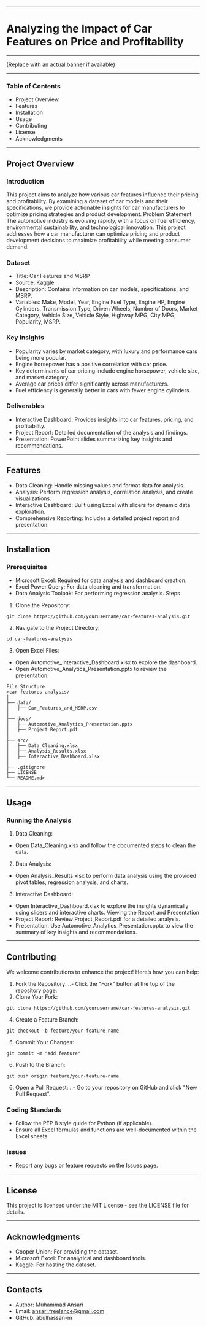 ________________________________________
# **Analyzing the Impact of Car Features on Price and Profitability**
________________________________________
(Replace with an actual banner if available)
________________________________________
### Table of Contents
-	Project Overview
-	Features
-	Installation
-	Usage
-	Contributing
-	License
-	Acknowledgments
________________________________________
## Project Overview
### Introduction
This project aims to analyze how various car features influence their pricing and profitability. By examining a dataset of car models and their specifications, we provide actionable insights for car manufacturers to optimize pricing strategies and product development.
Problem Statement
The automotive industry is evolving rapidly, with a focus on fuel efficiency, environmental sustainability, and technological innovation. This project addresses how a car manufacturer can optimize pricing and product development decisions to maximize profitability while meeting consumer demand.
### Dataset
-	Title: Car Features and MSRP
-	Source: Kaggle
-	Description: Contains information on car models, specifications, and MSRP.
- Variables: Make, Model, Year, Engine Fuel Type, Engine HP, Engine Cylinders, Transmission Type, Driven Wheels, Number of Doors, Market Category, Vehicle Size, Vehicle Style, Highway MPG, City MPG, Popularity, MSRP.
### Key Insights
- Popularity varies by market category, with luxury and performance cars being more popular.
-	Engine horsepower has a positive correlation with car price.
-	Key determinants of car pricing include engine horsepower, vehicle size, and market category.
-	Average car prices differ significantly across manufacturers.
-	Fuel efficiency is generally better in cars with fewer engine cylinders.
### Deliverables
-	Interactive Dashboard: Provides insights into car features, pricing, and profitability.
-	Project Report: Detailed documentation of the analysis and findings.
-	Presentation: PowerPoint slides summarizing key insights and recommendations.
________________________________________
## Features
-	Data Cleaning: Handle missing values and format data for analysis.
-	Analysis: Perform regression analysis, correlation analysis, and create visualizations.
-	Interactive Dashboard: Built using Excel with slicers for dynamic data exploration.
-	Comprehensive Reporting: Includes a detailed project report and presentation.
________________________________________
## Installation
### Prerequisites
-	Microsoft Excel: Required for data analysis and dashboard creation.
-	Excel Power Query: For data cleaning and transformation.
-	Data Analysis Toolpak: For performing regression analysis.
Steps
1.	Clone the Repository:
```
git clone https://github.com/yourusername/car-features-analysis.git
```
2.	Navigate to the Project Directory:
```
cd car-features-analysis
```
3.	Open Excel Files:
- Open Automotive_Interactive_Dashboard.xlsx to explore the dashboard.
- Open Automotive_Analytics_Presentation.pptx to review the presentation.
```
File Structure
>car-features-analysis/
│
├── data/
│   ├── Car_Features_and_MSRP.csv
│
├── docs/
│   ├── Automotive_Analytics_Presentation.pptx
│   ├── Project_Report.pdf
│
├── src/
│   ├── Data_Cleaning.xlsx
│   ├── Analysis_Results.xlsx
│   ├── Interactive_Dashboard.xlsx
│
├── .gitignore
├── LICENSE
└── README.md>
```
________________________________________
## Usage
### Running the Analysis
1.	Data Cleaning:
-	Open Data_Cleaning.xlsx and follow the documented steps to clean the data.
2.	Data Analysis:
-	Open Analysis_Results.xlsx to perform data analysis using the provided pivot tables, regression analysis, and charts.
3.	Interactive Dashboard:
-	Open Interactive_Dashboard.xlsx to explore the insights dynamically using slicers and interactive charts.
Viewing the Report and Presentation
-	Project Report: Review Project_Report.pdf for a detailed analysis.
  -	Presentation: Use Automotive_Analytics_Presentation.pptx to view the summary of key insights and recommendations.
________________________________________
## Contributing
We welcome contributions to enhance the project! Here’s how you can help:
1.	Fork the Repository:
..-	Click the "Fork" button at the top of the repository page.
2.	Clone Your Fork:
```
git clone https://github.com/yourusername/car-features-analysis.git
```
4.	Create a Feature Branch:
```
git checkout -b feature/your-feature-name
```
5.	Commit Your Changes:
```
git commit -m "Add feature"
```
6.	Push to the Branch:
```
git push origin feature/your-feature-name
```
6.	Open a Pull Request:
..-	Go to your repository on GitHub and click "New Pull Request".
### Coding Standards
-	Follow the PEP 8 style guide for Python (if applicable).
-	Ensure all Excel formulas and functions are well-documented within the Excel sheets.
### Issues
-	Report any bugs or feature requests on the Issues page.
________________________________________
## License
This project is licensed under the MIT License - see the LICENSE file for details.
________________________________________
## Acknowledgments
-	Cooper Union: For providing the dataset.
-	Microsoft Excel: For analytical and dashboard tools.
-	Kaggle: For hosting the dataset.
________________________________________
## Contacts
-	Author: Muhammad Ansari
-	Email: ansari.freelance@gmail.com
-	GitHub: abulhassan-m
